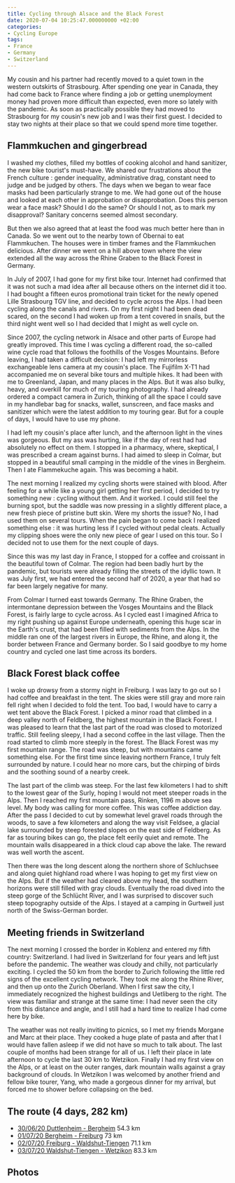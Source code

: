 ```yaml
---
title: Cycling through Alsace and the Black Forest
date: 2020-07-04 10:25:47.000000000 +02:00
categories:
- Cycling Europe
tags:
- France
- Germany
- Switzerland
---
```


My cousin and his partner had recently moved to a quiet town in the
western outskirts of Strasbourg. After spending one year in Canada, they
had come back to France where finding a job or getting unemployment
money had proven more difficult than expected, even more so lately with
the pandemic. As soon as practically possible they had moved to
Strasbourg for my cousin\'s new job and I was their first guest. I
decided to stay two nights at their place so that we could spend more
time together.

## Flammkuchen and gingerbread

I washed my clothes, filled my bottles of cooking alcohol and hand
sanitizer, the new bike tourist\'s must-have. We shared our frustrations
about the French culture : gender inequality, administrative drag,
constant need to judge and be judged by others. The days when we began
to wear face masks had been particularly strange to me. We had gone out
of the house and looked at each other in approbation or disapprobation.
Does this person wear a face mask? Should I do the same? Or should I
not, as to mark my disapproval? Sanitary concerns seemed almost
secondary.

But then we also agreed that at least the food was much better here than
in Canada. So we went out to the nearby town of Obernai to eat
Flammkuchen. The houses were in timber frames and the Flammkuchen
delicious. After dinner we went on a hill above town where the view
extended all the way across the Rhine Graben to the Black Forest in
Germany.

In July of 2007, I had gone for my first bike tour. Internet had
confirmed that it was not such a mad idea after all because others on
the internet did it too. I had bought a fifteen euros promotional train
ticket for the newly opened Lille Strasbourg TGV line, and decided to
cycle across the Alps. I had been cycling along the canals and rivers.
On my first night I had been dead scared, on the second I had woken up
from a tent covered in snails, but the third night went well so I had
decided that I might as well cycle on.

Since 2007, the cycling network in Alsace and other parts of Europe had
greatly improved. This time I was cycling a different road, the
so-called wine cycle road that follows the foothills of the Vosges
Mountains. Before leaving, I had taken a difficult decision: I had left
my mirrorless exchangeable lens camera at my cousin\'s place. The
Fujifilm X-T1 had accompanied me on several bike tours and multiple
hikes. It had been with me to Greenland, Japan, and many places in the
Alps. But it was also bulky, heavy, and overkill for much of my touring
photography. I had already ordered a compact camera in Zurich, thinking
of all the space I could save in my handlebar bag for snacks, wallet,
sunscreen, and face masks and sanitizer which were the latest addition
to my touring gear. But for a couple of days, I would have to use my
phone.

I had left my cousin\'s place after lunch, and the afternoon light in
the vines was gorgeous. But my ass was hurting, like if the day of rest
had had absolutely no effect on them. I stopped in a pharmacy, where,
skeptical, I was prescribed a cream against burns. I had aimed to sleep
in Colmar, but stopped in a beautiful small camping in the middle of the
vines in Bergheim. Then I ate Flammekuche again. This was becoming a
habit.

The next morning I realized my cycling shorts were stained with blood.
After feeling for a while like a young girl getting her first period, I
decided to try something new : cycling without them. And it worked. I
could still feel the burning spot, but the saddle was now pressing in a
slightly different place, a new fresh piece of pristine butt skin. Were
my shorts the issue? No, I had used them on several tours. When the pain
began to come back I realized something else : it was hurting less if I
cycled without pedal cleats. Actually my clipping shoes were the only
new piece of gear I used on this tour. So I decided not to use them for
the next couple of days.

Since this was my last day in France, I stopped for a coffee and
croissant in the beautiful town of Colmar. The region had been badly
hurt by the pandemic, but tourists were already filling the streets of
the idyllic town. It was July first, we had entered the second half of
2020, a year that had so far been largely negative for many.

From Colmar I turned east towards Germany. The Rhine Graben, the
intermontane depression between the Vosges Mountains and the Black
Forest, is fairly large to cycle across. As I cycled east I imagined
Africa to my right pushing up against Europe underneath, opening this
huge scar in the Earth\'s crust, that had been filled with sediments
from the Alps. In the middle ran one of the largest rivers in Europe,
the Rhine, and along it, the border between France and Germany border.
So I said goodbye to my home country and cycled one last time across its
borders.

## Black Forest black coffee

I woke up drowsy from a stormy night in Freiburg. I was lazy to go out
so I had coffee and breakfast in the tent. The skies were still gray and
more rain fell right when I decided to fold the tent. Too bad, I would
have to carry a wet tent above the Black Forest. I picked a minor road
that climbed in a deep valley north of Feldberg, the highest mountain in
the Black Forest. I was pleased to learn that the last part of the road
was closed to motorized traffic. Still feeling sleepy, I had a second
coffee in the last village. Then the road started to climb more steeply
in the forest. The Black Forest was my first mountain range. The road
was steep, but with mountains came something else. For the first time
since leaving northern France, I truly felt surrounded by nature. I
could hear no more cars, but the chirping of birds and the soothing
sound of a nearby creek.

The last part of the climb was steep. For the last few kilometers I had
to shift to the lowest gear of the Surly, hoping I would not meet
steeper roads in the Alps. Then I reached my first mountain pass,
Rinken, 1196 m above sea level. My body was calling for more coffee.
This was coffee addiction day. After the pass I decided to cut by
somewhat level gravel roads through the woods, to save a few kilometers
and along the way visit Feldsee, a glacial lake surrounded by steep
forested slopes on the east side of Feldberg. As far as touring bikes
can go, the place felt eerily quiet and remote. The mountain walls
disappeared in a thick cloud cap above the lake. The reward was well
worth the ascent.

Then there was the long descent along the northern shore of Schluchsee
and along quiet highland road where I was hoping to get my first view on
the Alps. But if the weather had cleared above my head, the southern
horizons were still filled with gray clouds. Eventually the road dived
into the steep gorge of the Schlücht River, and I was surprised to
discover such steep topography outside of the Alps. I stayed at a
camping in Gurtweil just north of the Swiss-German border.

## Meeting friends in Switzerland

The next morning I crossed the border in Koblenz and entered my fifth
country: Switzerland. I had lived in Switzerland for four years and left
just before the pandemic. The weather was cloudy and chilly, not
particularly exciting. I cycled the 50 km from the border to Zurich
following the little red signs of the excellent cycling network. They
took me along the Rhine River, and then up onto the Zurich Oberland.
When I first saw the city, I immediately recognized the highest
buildings and Uetliberg to the right. The view was familiar and strange
at the same time: I had never seen the city from this distance and
angle, and I still had a hard time to realize I had come here by bike.

The weather was not really inviting to picnics, so I met my friends
Morgane and Marc at their place. They cooked a huge plate of pasta and
after that I would have fallen asleep if we did not have so much to talk
about. The last couple of months had been strange for all of us. I left
their place in late afternoon to cycle the last 30 km to Wetzikon.
Finally I had my first view on the Alps, or at least on the outer
ranges, dark mountain walls against a gray background of clouds. In
Wetzikon I was welcomed by another friend and fellow bike tourer, Yang,
who made a gorgeous dinner for my arrival, but forced me to shower
before collapsing on the bed.

## The route (4 days, 282 km)

-   [30/06/20 Duttlenheim -
    Bergheim](https://ridewithgps.com/trips/51976388) 54.3 km
-   [01/07/20 Bergheim -
    Freiburg](https://ridewithgps.com/trips/51976390) 73 km
-   [02/07/20 Freiburg -
    Waldshut-Tiengen](https://ridewithgps.com/trips/51976392) 71.1 km
-   [03/07/20 Waldshut-Tiengen -
    Wetzikon](https://ridewithgps.com/trips/51976394) 83.3 km

## Photos
